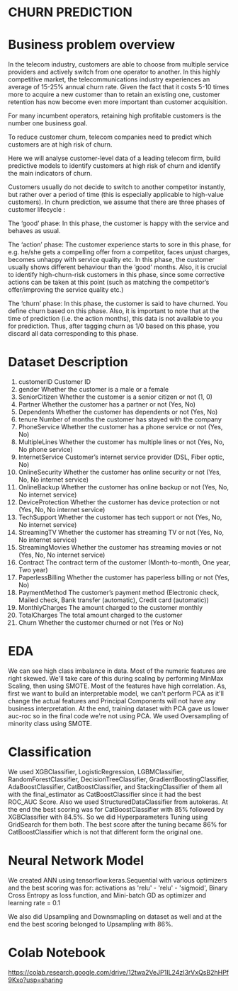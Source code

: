 # CHURN PREDICTION


# Business problem overview
In the telecom industry, customers are able to choose from multiple service providers and actively switch from one operator to another. In this highly competitive market, the telecommunications industry experiences an average of 15-25% annual churn rate. Given the fact that it costs 5-10 times more to acquire a new customer than to retain an existing one, customer retention has now become even more important than customer acquisition.

For many incumbent operators, retaining high profitable customers is the number one business goal.

To reduce customer churn, telecom companies need to predict which customers are at high risk of churn.

Here we will analyse customer-level data of a leading telecom firm, build predictive models to identify customers at high risk of churn and identify the main indicators of churn.

Customers usually do not decide to switch to another competitor instantly, but rather over a period of time (this is especially applicable to high-value customers). In churn prediction, we assume that there are three phases of customer lifecycle :

The ‘good’ phase: In this phase, the customer is happy with the service and behaves as usual.

The ‘action’ phase: The customer experience starts to sore in this phase, for e.g. he/she gets a compelling offer from a competitor, faces unjust charges, becomes unhappy with service quality etc. In this phase, the customer usually shows different behaviour than the ‘good’ months. Also, it is crucial to identify high-churn-risk customers in this phase, since some corrective actions can be taken at this point (such as matching the competitor’s offer/improving the service quality etc.)

The ‘churn’ phase: In this phase, the customer is said to have churned. You define churn based on this phase. Also, it is important to note that at the time of prediction (i.e. the action months), this data is not available to you for prediction. Thus, after tagging churn as 1/0 based on this phase, you discard all data corresponding to this phase.

# Dataset Description
1. customerID Customer ID
2. gender Whether the customer is a male or a female
3. SeniorCitizen Whether the customer is a senior citizen or not (1, 0)
4. Partner Whether the customer has a partner or not (Yes, No)
5. Dependents Whether the customer has dependents or not (Yes, No)
6. tenure Number of months the customer has stayed with the company
7. PhoneService Whether the customer has a phone service or not (Yes, No)
8. MultipleLines Whether the customer has multiple lines or not (Yes, No, No phone service)
9. InternetService Customer’s internet service provider (DSL, Fiber optic, No)
10. OnlineSecurity Whether the customer has online security or not (Yes, No, No internet service)
11. OnlineBackup Whether the customer has online backup or not (Yes, No, No internet service)
12. DeviceProtection Whether the customer has device protection or not (Yes, No, No internet service)
13. TechSupport Whether the customer has tech support or not (Yes, No, No internet service)
14. StreamingTV Whether the customer has streaming TV or not (Yes, No, No internet service)
15. StreamingMovies Whether the customer has streaming movies or not (Yes, No, No internet service)
16. Contract The contract term of the customer (Month-to-month, One year, Two year)
17. PaperlessBilling Whether the customer has paperless billing or not (Yes, No)
18. PaymentMethod The customer’s payment method (Electronic check, Mailed check, Bank transfer (automatic), Credit card (automatic))
19. MonthlyCharges The amount charged to the customer monthly
20. TotalCharges The total amount charged to the customer
21. Churn Whether the customer churned or not (Yes or No)

# EDA

We can see high class imbalance in data.
Most of the numeric features are right skewed. We'll take care of this during scaling by performing MinMax Scaling, then using SMOTE.
Most of the features have high correlation. As, first we want to build an interpretable model, we can't perform PCA as it'll change the actual features and Principal Components will not have any business interpretation. At the end, training dataset with PCA gave us lower auc-roc so in the final code we're not using PCA. We used Oversampling of minority class using SMOTE.

# Classification

We used XGBClassifier, LogisticRegression, LGBMClassifier, RandomForestClassifier, DecisionTreeClassifier, GradientBoostingClassifier, AdaBoostClassifier, CatBoostClassifier, and StackingClassifier of them all with the final_estimator as CatBoostClassifier since it had the best ROC_AUC Score. Also we used StructuredDataClassifier from autokeras. At the end the best scoring was for CatBoostClassifier with 85% followed by XGBClassifier with 84.5%. So we did Hyperparameters Tuning using GridSearch for them both. The best score after the tuning became 86% for CatBoostClassifier which is not that different form the original one.

# Neural Network Model

We created ANN using tensorflow.keras.Sequential with various optimizers and the best scoring was for: activations as 'relu' - 'relu' - 'sigmoid', Binary Cross Entropy as loss function, and Mini-batch GD as optimizer and learning rate = 0.1

We also did Upsampling and Downsmapling on dataset as well and at the end the best scoring belonged to Upsampling with 86%.


# Colab Notebook

https://colab.research.google.com/drive/12twa2VeJP1IL24zI3rVxQsB2hHPf9Kxo?usp=sharing


